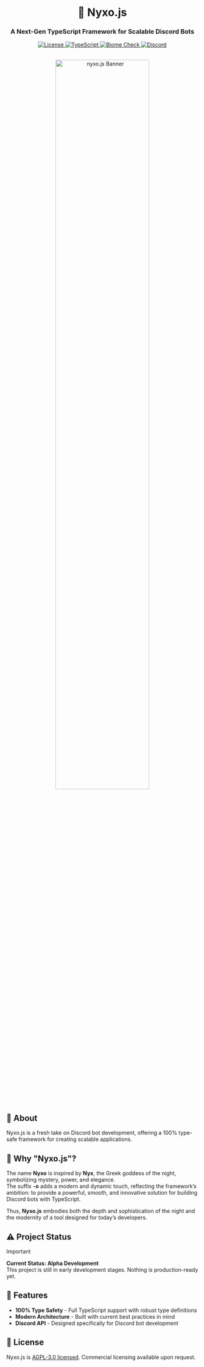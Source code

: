 <div align="center">
  <h1>🌌 Nyxo.js</h1>
  <h3>A Next-Gen TypeScript Framework for Scalable Discord Bots</h3>

  <p align="center">
    <a href="https://github.com/AtsuLeVrai/nyxo.js/blob/main/LICENSE">
      <img src="https://img.shields.io/github/license/AtsuLeVrai/nyxo.js?style=for-the-badge&logo=gnu&color=A42E2B" alt="License">
    </a>
    <a href="https://www.typescriptlang.org/">
      <img src="https://img.shields.io/badge/TypeScript-100%25-3178C6?style=for-the-badge&logo=typescript" alt="TypeScript">
    </a>
    <a href="https://biomejs.com/">
      <img src="https://img.shields.io/badge/biome-Check-60a5fa?style=for-the-badge&logo=biome&color=60a5fa" alt="Biome Check">
    </a>
    <a href="https://discord.gg/hfMzQMbaMg">
        <img src="https://img.shields.io/discord/1301585513651634236?color=5865F2&label=Discord&logo=discord&style=for-the-badge" alt="Discord">
    </a>
  </p>

  <br />
  <img src="./public/nyxojs_banner.png" alt="nyxo.js Banner" width="70%" style="border-radius: 8px;">
</div>

## 🚀 About

Nyxo.js is a fresh take on Discord bot development, offering a 100% type-safe framework for creating scalable
applications.

## 🌙 Why "Nyxo.js"?

The name **Nyxo** is inspired by **Nyx**, the Greek goddess of the night, symbolizing mystery, power, and elegance.  
The suffix **-o** adds a modern and dynamic touch, reflecting the framework’s ambition: to provide a powerful, smooth,
and innovative solution for building Discord bots with TypeScript.

Thus, **Nyxo.js** embodies both the depth and sophistication of the night and the modernity of a tool designed for
today’s developers.

## ⚠️ Project Status

> [!IMPORTANT]
> **Current Status: Alpha Development**  
> This project is still in early development stages. Nothing is production-ready yet.

## 🚂 Features

- **100% Type Safety** - Full TypeScript support with robust type definitions
- **Modern Architecture** - Built with current best practices in mind
- **Discord API** - Designed specifically for Discord bot development

## 📜 License

Nyxo.js is [AGPL-3.0 licensed](LICENSE). Commercial licensing available upon request.
